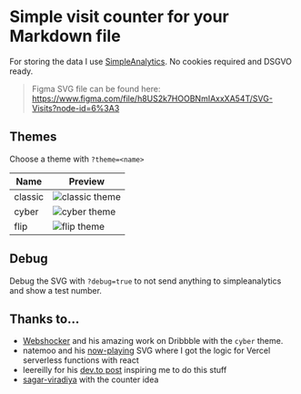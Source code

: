 # Simple visit counter for your Markdown file

For storing the data I use [SimpleAnalytics](https://simpleanalytics.com/). No cookies
required and DSGVO ready.

> Figma SVG file can be found here: https://www.figma.com/file/h8US2k7HOOBNmIAxxXA54T/SVG-Visits?node-id=6%3A3

## Themes

Choose a theme with `?theme=<name>`

| Name    | Preview                                                                                 |
| ------- | --------------------------------------------------------------------------------------- |
| classic | ![classic theme](https://visits.muuvmuuv.vercel.app/image.svg?debug=true&theme=classic) |
| cyber   | ![cyber theme](https://visits.muuvmuuv.vercel.app/image.svg?debug=true&theme=cyber)     |
| flip    | ![flip theme](https://visits.muuvmuuv.vercel.app/image.svg?debug=true&theme=flip)       |

## Debug

Debug the SVG with `?debug=true` to not send anything to simpleanalytics and show a test
number.

## Thanks to...

- [Webshocker](https://dribbble.com/shots/3505409-Counter) and his amazing work on
  Dribbble with the `cyber` theme.
- natemoo and his
  [now-playing](https://github.com/natemoo-re/natemoo-re/blob/master/api/now-playing.ts)
  SVG where I got the logic for Vercel serverless functions with react
- leereilly for his
  [dev.to post](https://dev.to/github/10-standout-github-profile-readmes-h2o) inspiring me
  to do this stuff
- [sagar-viradiya](https://github.com/sagar-viradiya/sagar-viradiya) with the counter idea
